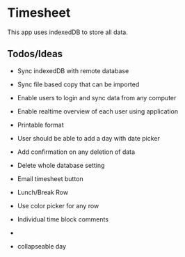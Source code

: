 # Timesheet

This app uses indexedDB to store all data.

## Todos/Ideas

- Sync indexedDB with remote database
- Sync file based copy that can be imported
- Enable users to login and sync data from any computer
- Enable realtime overview of each user using application
- Printable format
- User should be able to add a day with date picker
- Add confirmation on any deletion of data
- Delete whole database setting
- Email timesheet button
- Lunch/Break Row
- Use color picker for any row
- Individual time block comments
- 

- collapseable day

